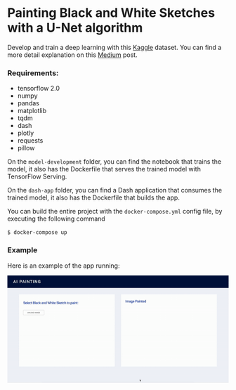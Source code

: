 # Painting Black and White Sketches with a U-Net algorithm

Develop and train a deep learning with this [Kaggle](https://www.kaggle.com/wuhecong/danbooru-sketch-pair-128x) dataset. You can find a more detail explanation on this [Medium]() post.

### Requirements:
- tensorflow 2.0
- numpy
- pandas
- matplotlib
- tqdm
- dash
- plotly
- requests
- pillow



On the `model-development` folder, you can find the notebook that trains the model, it also has the Dockerfile that serves the trained model with TensorFlow Serving.

On the `dash-app` folder, you can find a Dash application that consumes the trained model, it also has the Dockerfile that builds the app.

You can build the entire project with the `docker-compose.yml` config file, by executing the following command
```
$ docker-compose up
```


### Example

Here is an example of the app running:

![ ](https://github.com/luchonaveiro/color-sketch/blob/master/dash-app/assets/example_app.gif)